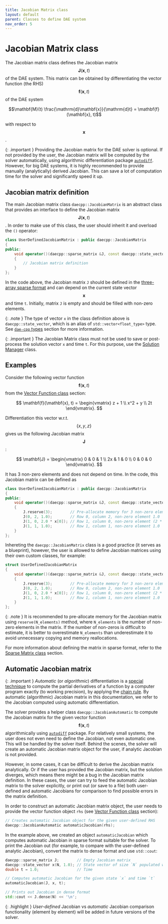```yaml
---
title: Jacobian Matrix class
layout: default
parent: Classes to define DAE system
nav_order: 5
---
```


# Jacobian Matrix class

The Jacobian matrix class defines the Jacobian matrix $$\mathbf{J}(\mathbf{x}, t)$$ of the DAE system.
This matrix can be obtained by differentiating the vector function (the RHS) $$\mathbf{f}(\mathbf{x}, t)$$ of the DAE system

$$\mathbf{M}(t) \frac{\mathrm{d}\mathbf{x}}{\mathrm{d}t} = \mathbf{f}(\mathbf{x}, t)$$

with respect to $$\mathbf{x}$$.

{: .important }
Providing the Jacobian matrix for the DAE solver is optional. If not provided by the user, the Jacobian matrix will be computed by the solver automatically, using algorithmic differentiation package [`autodiff`](https://autodiff.github.io/).
However, for big DAE systems, it is highly recommended to provide manually (analytically) derived Jacobian. This can save a lot of computation time for the solver and significantly speed it up.

## Jacobian matrix definition

The main Jacobian matrix class `daecpp::JacobianMatrix` is an abstract class that provides an interface to define the Jacobian matrix $$\mathbf{J}(\mathbf{x}, t)$$.
In order to make use of this class, the user should inherit it and overload the `()` operator:

```cpp
class UserDefinedJacobianMatrix : public daecpp::JacobianMatrix
{
public:
    void operator()(daecpp::sparse_matrix &J, const daecpp::state_vector &x, const double t) const
    {
        // Jacobian matrix definition
    }
};
```

In the code above, the Jacobian matrix `J` should be defined in the [three-array sparse format](sparse-matrix.html) and can depend on the current state vector $$\mathbf{x}$$ and time `t`.
Initially, matrix `J` is empty and should be filled with non-zero elements.

{: .note }
The type of vector `x` in the class definition above is `daecpp::state_vector`, which is an alias of `std::vector<float_type>` type. See [`dae-cpp` types](https://dae-cpp.github.io/prerequisites.html#dae-cpp-types) section for more information.

{: .important }
The Jacobian Matrix class must not be used to save or post-process the solution vector `x` and time `t`. For this purpose, use the [Solution Manager](solution-manager.html) class.

## Examples

Consider the following vector function $$\mathbf{f}(\mathbf{x}, t)$$ from the [Vector Function class](vector-function.html#examples) section:

$$
\mathbf{f}(\mathbf{x}, t) =
\begin{vmatrix}
z + 1 \\
x^2 + y \\
2t
\end{vmatrix}.
$$

Differentiation this vector w.r.t. $$\{x,y,z\}$$ gives us the following Jacobian matrix $$\mathbf{J}$$:

$$
\mathbf{J} =
\begin{vmatrix}
0 & 0 & 1 \\
2x & 1 & 0 \\
0 & 0 & 0
\end{vmatrix}.
$$

It has 3 non-zero elements and does not depend on time.
In the code, this Jacobian matrix can be defined as

```cpp
class UserDefinedJacobianMatrix : public daecpp::JacobianMatrix
{
public:
    void operator()(daecpp::sparse_matrix &J, const daecpp::state_vector &x, const double t) const
    {
        J.reserve(3);        // Pre-allocate memory for 3 non-zero elements
        J(0, 2, 1.0);        // Row 0, column 2, non-zero element 1.0
        J(1, 0, 2.0 * x[0]); // Row 1, column 0, non-zero element (2 * x)
        J(1, 1, 1.0);        // Row 1, column 1, non-zero element 1.0
    }
};
```

Inhereting the `daecpp::JacobianMatrix` class is a good practice (it serves as a blueprint), however, the user is allowed to define Jacobian matrices using their own custom classes, for example:

```cpp
struct UserDefinedJacobianMatrix
{
    void operator()(daecpp::sparse_matrix &J, const daecpp::state_vector &x, const double t)
    {
        J.reserve(3);        // Pre-allocate memory for 3 non-zero elements
        J(0, 2, 1.0);        // Row 0, column 2, non-zero element 1.0
        J(1, 0, 2.0 * x[0]); // Row 1, column 0, non-zero element (2 * x)
        J(1, 1, 1.0);        // Row 1, column 1, non-zero element 1.0
    }
};
```

{: .note }
It is recommended to pre-allocate memory for the Jacobian matrix using `reserve(N_elements)` method, where `N_elements` is the number of non-zero elements in the matrix. If the number of non-zeros is difficult to estimate, it is better to overestimate `N_elements` than underestimate it to avoid unnecessary copying and memory reallocations.

For more information about defining the matrix in sparse format, refer to the [Sparse Matrix class](sparse-matrix.html) section.

## Automatic Jacobian matrix

{: .important }
*Automatic* (or *algorithmic*) differentiation is a [special technique](https://en.wikipedia.org/wiki/Automatic_differentiation) to compute the partial derivatives of a function by a computer program exactly (to working precision), by applying the [chain rule](https://en.wikipedia.org/wiki/Chain_rule). By automatic (algorithmic) Jacobian matrix in this documentation, we refer to the Jacobian computed using automatic differentiation.

The solver provides a helper class `daecpp::JacobianAutomatic` to compute the Jacobian matrix for the given vector function $$\mathbf{f}(\mathbf{x}, t)$$ algorithmically using [`autodiff`](https://autodiff.github.io/) package.
For relatively small systems, the user does not even need to define the Jacobian, not even automatic one. This will be handled by the solver itself. Behind the scenes, the solver will create an automatic Jacobian matrix object for the user, if analytic Jacobian is not provided.

However, in some cases, it can be difficult to derive the Jacobian matrix analytically. Or if the user has provided the Jacobian matrix, but the solution diverges, which means there might be a bug in the Jacobian matrix definition. In these cases, the user can try to feed the automatic Jacobian matrix to the solver explicitly, or print out (or save to a file) both user-defined and automatic Jacobians for comparison to find possible errors in the matrix definition.

In order to construct an automatic Jacobian matrix object, the user needs to provide the vector function object `rhs` (see [Vector Function class](vector-function.html) section):

```cpp
// Creates automatic Jacobian object for the given user-defined RHS
daecpp::JacobianAutomatic automaticJacobian(rhs);
```

In the example above, we created an object `automaticJacobian` which computes automatic Jacobian in sparse format suitable for the solver.
To print the Jacobian out (for example, to compare with the user-defined analytic Jacobian), convert the matrix to dense format and use `std::cout`:

```cpp
daecpp::sparse_matrix J;        // Empty Jacobian matrix
daecpp::state_vector x(N, 1.0); // State vector of size `N` populated with `1.0`
double t = 1.0;                 // Time

// Computes automatic Jacobian for the given state `x` and time `t`
automaticJacobian(J, x, t);

// Prints out Jacobian in dense format
std::cout << J.dense(N) << '\n';
```

{: .highlight }
*User-defined* Jacobian vs *automatic* Jacobian comparison functionality (element by element) will be added in future versions of the solver.
